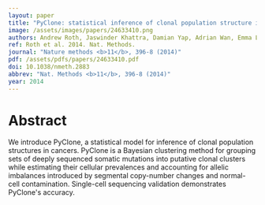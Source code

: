 ```yaml
---
layout: paper
title: "PyClone: statistical inference of clonal population structure in cancer."
image: /assets/images/papers/24633410.png
authors: Andrew Roth, Jaswinder Khattra, Damian Yap, Adrian Wan, Emma Laks, Justina Biele, Gavin Ha, Samuel Aparicio, Alexandre Bouchard-Côté, Sohrab P Shah
ref: Roth et al. 2014. Nat. Methods.
journal: "Nature methods <b>11</b>, 396-8 (2014)"
pdf: /assets/pdfs/papers/24633410.pdf
doi: 10.1038/nmeth.2883
abbrev: "Nat. Methods <b>11</b>, 396-8 (2014)"
year: 2014
---
```


<div data-badge-popover="right" data-badge-type="medium-donut" data-doi="10.1038/nmeth.2883" data-hide-no-mentions="true" class="altmetric-embed"></div>

# Abstract

We introduce PyClone, a statistical model for inference of clonal population structures in cancers. PyClone is a Bayesian clustering method for grouping sets of deeply sequenced somatic mutations into putative clonal clusters while estimating their cellular prevalences and accounting for allelic imbalances introduced by segmental copy-number changes and normal-cell contamination. Single-cell sequencing validation demonstrates PyClone's accuracy.


